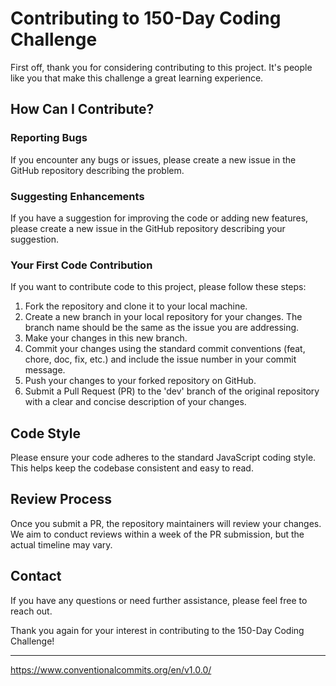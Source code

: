 # Contributing to 150-Day Coding Challenge

First off, thank you for considering contributing to this project. It's people like you that make this challenge a great learning experience.

## How Can I Contribute?

### Reporting Bugs

If you encounter any bugs or issues, please create a new issue in the GitHub repository describing the problem.

### Suggesting Enhancements

If you have a suggestion for improving the code or adding new features, please create a new issue in the GitHub repository describing your suggestion.

### Your First Code Contribution

If you want to contribute code to this project, please follow these steps:

1. Fork the repository and clone it to your local machine.
2. Create a new branch in your local repository for your changes. The branch name should be the same as the issue you are addressing.
3. Make your changes in this new branch.
4. Commit your changes using the standard commit conventions (feat, chore, doc, fix, etc.) and include the issue number in your commit message.
5. Push your changes to your forked repository on GitHub.
6. Submit a Pull Request (PR) to the 'dev' branch of the original repository with a clear and concise description of your changes.

## Code Style

Please ensure your code adheres to the standard JavaScript coding style. This helps keep the codebase consistent and easy to read.

## Review Process

Once you submit a PR, the repository maintainers will review your changes. We aim to conduct reviews within a week of the PR submission, but the actual timeline may vary.

## Contact

If you have any questions or need further assistance, please feel free to reach out.

Thank you again for your interest in contributing to the 150-Day Coding Challenge!

---

https://www.conventionalcommits.org/en/v1.0.0/
